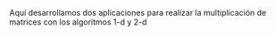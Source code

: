 Aquí desarrollamos dos aplicaciones para realizar la multiplicación de matrices con los algoritmos 1-d y 2-d